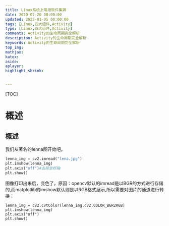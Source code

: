 ```yaml
---
title: Linux系统上常用软件集锦
date: 2020-07-20 00:00:00
updated: 2022-01-05 00:00:00
tags: [Linux,四大组件,Activity]
type: [Linux,四大组件,Activity]
comments: Activity的生命周期完全解析
description: Activity的生命周期完全解析
keywords: Activity的生命周期完全解析
top_img:
mathjax:
katex:
aside:
aplayer:
highlight_shrink:


---
```


[TOC]

# 概述

## 概述

我们从著名的lenna图开始吧。

```python
lenna_img = cv2.imread("lena.jpg")
plt.imshow(lenna_img)
plt.axis("off")#去除坐标轴
plt.show()
```

图像打印出来后，变色了。原因：opencv默认的imread是以BGR的方式进行存储的,而matplotlib的imshow默认则是以RGB格式展示,所以需要对图片的通道进行转换：

```
lenna_img = cv2.cvtColor(lenna_img,cv2.COLOR_BGR2RGB)
plt.imshow(lenna_img)
plt.axis("off")
plt.show()
```

